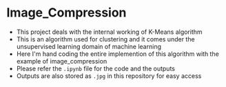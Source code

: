 # Image_Compression

- This project deals with the internal working of K-Means algorithm
- This is an algorithm used for clustering and it comes under the unsupervised learning domain of machine learning
- Here I'm hand coding the entire implemention of this algorithm with the example of image_compression
- Please refer the `.ipynb` file for the code and the outputs 
- Outputs are also stored as `.jpg` in this repository for easy access

